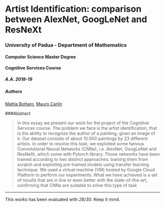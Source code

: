 # Artist Identification:  comparison between AlexNet, GoogLeNet and ResNeXt

### University of Padua - Department of Mathematics
#### Computer Science Master Degree

#### Cognitive Services Course
##### A.A. 2018-19
##### Authors
[Mattia Bottaro](https://github.com/BottCode), [Mauro Carlin](https://github.com/Mou95)

###Abstract

> In this essay we present our work for the project of the Cognitive Services course.
	The problem we face is the artist identification, that is the ability to recognize the author of a painting, given an image of it. Our dataset consists of about 10.000 paintings by 23 different artists.
	In order to resolve this task, we exploited some famous Convolutional Neural Networks (CNNs), i.e. AlexNet, GoogLeNet and ResNeXt, which come with Pytorch library. Those networks have been trained according to two distinct approaches: training them from scratch and exploiting pre-trained models using transfer learning technique. We used a virtual machine (VM) hosted by Google Cloud Platform to perform our experiments.
What we have achieved is a set of results that are in line or even better with the state-of-the-art, confirming that CNNs are suitable to solve this type of task


---

This works has been evaluated
with *28/30*. Keep it mind.
